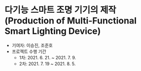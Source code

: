 # 다기능 스마트 조명 기기의 제작<br>(Production of Multi-Functional Smart Lighting Device)

- 기여자: 이승진, 조준호
- 프로젝트 수행 기간
  - 1차: 2021. 6. 21. ~ 2021. 7. 9.
  - 2차: 2021. 7. 19 ~ 2021. 8. 5.
